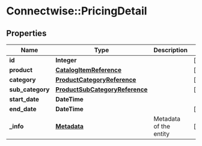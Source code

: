 # Connectwise::PricingDetail

## Properties
Name | Type | Description | Notes
------------ | ------------- | ------------- | -------------
**id** | **Integer** |  | [optional] 
**product** | [**CatalogItemReference**](CatalogItemReference.md) |  | [optional] 
**category** | [**ProductCategoryReference**](ProductCategoryReference.md) |  | [optional] 
**sub_category** | [**ProductSubCategoryReference**](ProductSubCategoryReference.md) |  | [optional] 
**start_date** | **DateTime** |  | 
**end_date** | **DateTime** |  | [optional] 
**_info** | [**Metadata**](Metadata.md) | Metadata of the entity | [optional] 


